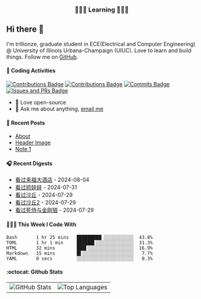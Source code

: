 <p align="center">
 <h3 align="center">🧑🏻‍💻 Learning 🧑🏻‍💻</h3>
</p>

## Hi there 👋

I'm trillionze, graduate student in ECE(Electrical and Computer Engineering) @ University of Illinois Urbana-Champaign (UIUC). Love to learn and build things. Follow me on [GitHub](https://github.com/trillionze).

#### 🔨 Coding Activities

[![Contributions Badge](https://badges.strrl.dev/contributions/all/trillionze?style=flat-square)](https://github.com/trillionze)
[![Contributions Badge](https://badges.strrl.dev/contributions/weekly/trillionze?style=flat-square)](https://github.com/trillionze)
[![Commits Badge](https://badges.strrl.dev/commits/weekly/trillionze?style=flat-square)](https://github.com/trillionze)
[![Issues and PRs Badge](https://badges.strrl.dev/issues-and-prs/weekly/trillionze?style=flat-square)](https://github.com/trillionze)

- 💼 Love open-source
- 💬 Ask me about anything, [email me](trillionze@163.com)

#### 📰 Recent Posts

<!-- blog starts -->
* <a href=https://www.trillionze.com/en/about/ target='_blank'>About</a>
* <a href=https://www.trillionze.com/en/2018/03/05/header-image/ target='_blank'>Header Image</a>
* <a href=https://www.trillionze.com/en/2018/03/03/note-1/ target='_blank'>Note 1</a>
<!-- blog ends -->

#### 🎧 Recent Digests

<!-- douban starts -->
* <a href='http://movie.douban.com/subject/36173819/' target='_blank'>看过来福大酒店</a> - 2024-08-04
* <a href='http://movie.douban.com/subject/36653918/' target='_blank'>看过抓娃娃</a> - 2024-07-31
* <a href='http://movie.douban.com/subject/3001114/' target='_blank'>看过沙丘</a> - 2024-07-29
* <a href='http://movie.douban.com/subject/35575567/' target='_blank'>看过沙丘2</a> - 2024-07-29
* <a href='http://movie.douban.com/subject/26957900/' target='_blank'>看过死侍与金刚狼</a> - 2024-07-29
<!-- douban ends -->

#### 👨🏻‍💻 This Week I Code With

<!-- code_time starts -->

```text
Bash       1 hr 25 mins   █████████▏░░░░░░░░░░░  43.8%
TOML       1 hr 1 min     ██████▌░░░░░░░░░░░░░░  31.3%
HTML       32 mins        ███▌░░░░░░░░░░░░░░░░░  16.9%
Markdown   15 mins        █▌░░░░░░░░░░░░░░░░░░░   7.7%
YAML       0 secs         ░░░░░░░░░░░░░░░░░░░░░   0.3%
```

<!-- code_time ends -->

#### :octocat: Github Stats

<table>
  <tr>
    <td>
      <img src="https://github-readme-stats.vercel.app/api?username=trillionze&show_icons=true&theme=radical" alt="GitHub Stats" />
    </td>
    <td>
      <img src="https://github-readme-stats.vercel.app/api/top-langs/?username=trillionze&layout=compact&theme=gotham" alt="Top Languages" />
    </td>
  </tr>
</table>

